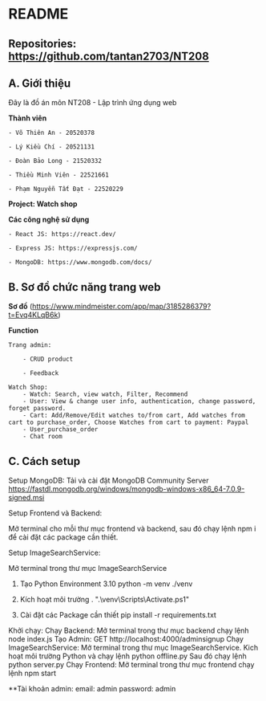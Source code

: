 # README

## Repositories: https://github.com/tantan2703/NT208

## A. Giới thiệu

Đây là đồ án môn NT208 - Lập trình ứng dụng web

**Thành viên**

    - Võ Thiên An - 20520378

    - Lý Kiều Chí - 20521131

    - Đoàn Bảo Long - 21520332

    - Thiều Minh Viên - 22521661

    - Phạm Nguyễn Tất Đạt - 22520229

**Project: Watch shop**

**Các công nghệ sử dụng**

    - React JS: https://react.dev/

    - Express JS: https://expressjs.com/

    - MongoDB: https://www.mongodb.com/docs/

## B. Sơ đồ chức năng trang web 

**Sơ đồ**
 (https://www.mindmeister.com/app/map/3185286379?t=Evq4KLqB6k)

**Function**

    Trang admin:
    
        - CRUD product

        - Feedback
    
    Watch Shop:
        - Watch: Search, view watch, Filter, Recommend
        - User: View & change user info, authentication, change password, forget password.
        - Cart: Add/Remove/Edit watches to/from cart, Add watches from cart to purchase_order, Choose Watches from cart to payment: Paypal
        - User_purchase_order
        - Chat room
        
## C. Cách setup 

Setup MongoDB:
    Tải và cài đặt MongoDB Community Server
    https://fastdl.mongodb.org/windows/mongodb-windows-x86_64-7.0.9-signed.msi

Setup Frontend và Backend:

Mở terminal cho mỗi thư mục frontend và backend, sau đó chạy lệnh npm i để cài đặt các package cần thiết.

Setup ImageSearchService:

Mở terminal trong thư mục ImageSearchService

1. Tạo Python Environment 3.10
python -m venv ./venv

2. Kích hoạt môi trường
. ".\venv\Scripts\Activate.ps1"

3. Cài đặt các Package cần thiết
pip install -r requirements.txt

Khởi chạy:
Chạy Backend: Mở terminal trong thư mục backend chạy lệnh node index.js
Tạo Admin: GET http://localhost:4000/adminsignup
Chạy ImageSearchService: Mở terminal trong thư mục ImageSearchService. Kich hoạt môi trường Python và chạy lệnh python offline.py Sau đó chạy lệnh python server.py
Chạy Frontend: Mở terminal trong thư mục frontend chạy lệnh npm start

**Tài khoản admin:
email: admin
password: admin


    





